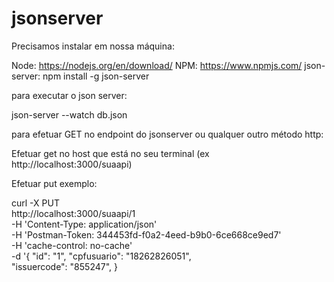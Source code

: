 # jsonserver

Precisamos instalar em nossa máquina:

Node: https://nodejs.org/en/download/
NPM: https://www.npmjs.com/
json-server: npm install -g json-server


para executar o json server:

json-server --watch db.json


para efetuar GET no endpoint do jsonserver ou qualquer outro método http:

Efetuar get no host que está no seu terminal (ex http://localhost:3000/suaapi)

Efetuar put exemplo:

curl -X PUT \
  http://localhost:3000/suaapi/1 \
  -H 'Content-Type: application/json' \
  -H 'Postman-Token: 344453fd-f0a2-4eed-b9b0-6ce668ce9ed7' \
  -H 'cache-control: no-cache' \
  -d '{
    "id": "1",
    "cpfusuario": "18262826051",    
    "issuercode": "855247",
}

